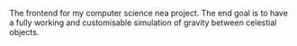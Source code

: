 The frontend for my computer science nea project.
The end goal is to have a fully working and customisable simulation of gravity between celestial objects.
